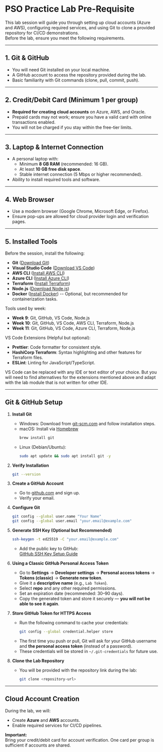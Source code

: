 
# PSO Practice Lab Pre-Requisite

This lab session will guide you through setting up cloud accounts (Azure and AWS), configuring required services, and using Git to clone a provided repository for CI/CD demonstrations.  
Before the lab, ensure you meet the following requirements.

---

## 1. Git & GitHub
- You will need Git installed on your local machine.
- A GitHub account to access the repository provided during the lab.
- Basic familiarity with Git commands (clone, pull, commit, push).

---

## 2. Credit/Debit Card (Minimum 1 per group)
- **Required for creating cloud accounts** on Azure, AWS, and Oracle.
- Prepaid cards may not work; ensure you have a valid card with online transactions enabled.
- You will not be charged if you stay within the free-tier limits.

---

## 3. Laptop & Internet Connection
- A personal laptop with:
  - Minimum **8 GB RAM** (recommended: 16 GB).
  - At least **10 GB free disk space**.
  - Stable internet connection (5 Mbps or higher recommended).
- Ability to install required tools and software.

---

## 4. Web Browser
- Use a modern browser (Google Chrome, Microsoft Edge, or Firefox).
- Ensure pop-ups are allowed for cloud provider login and verification pages.

---

## 5. Installed Tools

Before the session, install the following:

- **Git** ([Download Git](https://git-scm.com/downloads))
- **Visual Studio Code** ([Download VS Code](https://code.visualstudio.com/))
- **AWS CLI** ([Install AWS CLI](https://docs.aws.amazon.com/cli/latest/userguide/getting-started-install.html))
- **Azure CLI** ([Install Azure CLI](https://learn.microsoft.com/cli/azure/install-azure-cli))
- **Terraform** ([Install Terraform](https://developer.hashicorp.com/terraform/tutorials/aws-get-started/install-cli))
- **Node.js** ([Download Node.js](https://nodejs.org/en/download))
- **Docker** ([Install Docker](https://docs.docker.com/get-docker/)) -- Optional, but recommended for containerization tasks.

Tools used by week:
- **Week 9**: Git, GitHub, VS Code, Node.js
- **Week 10**: Git, GitHub, VS Code, AWS CLI, Terraform, Node.js
- **Week 11**: Git, GitHub, VS Code, Azure CLI, Terraform, Node.js

VS Code Extensions (Helpful but optional):
- **Prettier**: Code formatter for consistent style.
- **HashiCorp Terraform**: Syntax highlighting and other features for Terraform files.
- **ESLint**: Linting for JavaScript/TypeScript.

VS Code can be replaced with any IDE or text editor of your choice. But you will need to find alternatives for the extensions mentioned above and adapt with the lab module that is not written for other IDE.

---

## Git & GitHub Setup

1. **Install Git**
   - Windows: Download from [git-scm.com](https://git-scm.com/download/win) and follow installation steps.
   - macOS: Install via [Homebrew](https://brew.sh/)  
     ```bash
     brew install git
     ```
   - Linux (Debian/Ubuntu):  
     ```bash
     sudo apt update && sudo apt install git -y
     ```

2. **Verify Installation**
   ```bash
   git --version
   ```

3. **Create a GitHub Account**
   - Go to [github.com](https://github.com) and sign up.
   - Verify your email.

4. **Configure Git**
   ```bash
   git config --global user.name "Your Name"
   git config --global user.email "your.email@example.com"
   ```

5. **Generate SSH Key (Optional but Recommended)**
   ```bash
   ssh-keygen -t ed25519 -C "your.email@example.com"
   ```
   - Add the public key to GitHub:  
     [GitHub SSH Key Setup Guide](https://docs.github.com/en/authentication/connecting-to-github-with-ssh/adding-a-new-ssh-key-to-your-github-account)

6. **Using a Classic GitHub Personal Access Token**
   - Go to **Settings** → **Developer settings** → **Personal access tokens** → **Tokens (classic)** → **Generate new token**.
   - Give it a **descriptive name** (e.g., `Lab Token`).
   - Select **repo** and any other required permissions.
   - Set an expiration date (recommended: 30–90 days).
   - Copy the generated token and store it securely — **you will not be able to see it again**.

7. **Store GitHub Token for HTTPS Access**
   - Run the following command to cache your credentials:
     ```bash
     git config --global credential.helper store
     ```
   - The first time you push or pull, Git will ask for your GitHub username and **the personal access token** (instead of a password).
   - These credentials will be stored in `~/.git-credentials` for future use.

8. **Clone the Lab Repository**
   - You will be provided with the repository link during the lab:
     ```bash
     git clone <repository-url>
     ```

---
## Cloud Account Creation
During the lab, we will:
- Create **Azure** and **AWS** accounts.
- Enable required services for CI/CD pipelines.

**Important:**  
Bring your credit/debit card for account verification.
One card per group is sufficient if accounts are shared.
